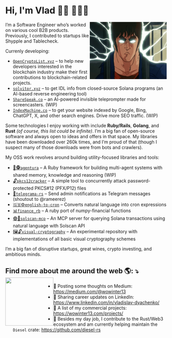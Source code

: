 # Hi, I'm Vlad 👋🏻 👨🏼‍💻

<img src="https://raw.githubusercontent.com/wowinter13/wowinter13/main/2024.gif" min-width="200px" max-width="500px" width="240px" align="right" alt="Computador iuriCode">

<p align="left">
  I’m a Software Engineer who’s worked on various cool B2B products. Previously, I contributed to startups like Shypple and Tablecheck.
</p>

Currenly developing:
- [`OpenCryptoList.xyz`](https://opencryptolist.xyz/?ref=github) – to help new developers interested in the blockchain industry make their first contributions to blockchain-related projects.
- [`solvitor.xyz`](https://solvitor.xyz/?ref=github) – to get IDL info from closed-source Solana programs (an AI-based reverse engineering tool)
- [`ShareSpeak.co`](https://sharespeak.co/?ref=github) – an AI-powered invisible teleprompter made for screencasters. (WIP)
- [`IndexMachine.co`](https://indexmachine.co/?ref=github) – to get your website indexed by Google, Bing, ChatGPT, X, and other search engines. Drive more SEO traffic. (WIP)



<p align="left">
  Some technologies I enjoy working with include <strong>Ruby/Rails</strong>, <strong>Golang</strong>, and <strong>Rust</strong> <i>(of course, this list could be infinite)</i>. I’m a big fan of open-source software and always open to ideas and offers in that space. My libraries have been downloaded over 260k times, and I’m proud of that (though I suspect many of those downloads were from bots and crawlers).
</p>

My OSS work revolves around building utility-focused libraries and tools:
 - [💎🕵️`agentura`](https://github.com/Adeptus-Innovatio/agentura) – A Ruby framework for building multi-agent systems with shared memory, knowledge and reasoning (WIP)
 - [🔓`pkcs12cracker`](https://github.com/wowinter13/pkcs12cracker) – A simple tool to concurrently attack password-protected PKCS#12 (PFX/P12) files
 - [💬`telegrama-rs`](https://github.com/wowinter13/telegrama-rs) – Send admin notifications as Telegram messages (shoutout to @rameerez)
 - [🇬🇧⚙️`english-to-cron`](https://github.com/wowinter13/english-to-cron) – Converts natural language into cron expressions
 - [📊`finance_rb`](https://github.com/wowinter13/finance_rb) – A ruby port of numpy-financial functions
 - [🟣🔎`solscan-mcp`](https://github.com/wowinter13/solscan-mcp) – An MCP server for querying Solana transactions using natural language with Solscan API
- [🖼️🔓`visual-cryptography`](https://github.com/wowinter13/visual-cryptography) – An experimental repository with implementations of all basic visual cryptography schemes



<p align="left">
  I’m a big fan of disruptive startups, great wines, crypto investing, and ambitious minds.
</p>

## Find more about me around the web 🌎: ⤵️ <a href="https://t.me/wowinter13"><img align="left" width="150" height="150" src="https://user-images.githubusercontent.com/12775766/103697006-5a22ca80-4fb0-11eb-9c3d-fbd78436fb35.png"></a>

- 💭 Posting some thoughts on Medium: https://medium.com/@wowinter13
- 💼 Sharing career updates on LinkedIn: https://www.linkedin.com/in/vladislav-dyachenko/
- 📄 A list of my commercial projects: https://wowinter13.com/projects/
- 🦀 Besides my day job, I contribute to the Rust/Web3 ecosystem and am currently helping maintain the `Diesel` crate: https://github.com/diesel-rs
